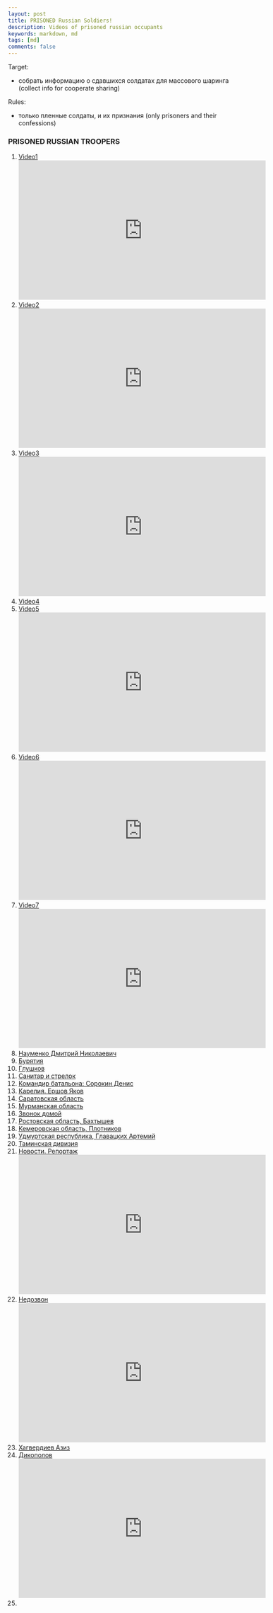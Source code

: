 ```yaml
---
layout: post
title: PRISONED Russian Soldiers!
description: Videos of prisoned russian occupants
keywords: markdown, md
tags: [md]
comments: false
---
```

Target:
- собрать информацию о сдавшихся солдатах для массового шаринга (collect info for cooperate sharing)

Rules:
- только пленные солдаты, и их признания (only prisoners and their confessions)

### PRISONED RUSSIAN TROOPERS
1. [Video1](https://www.youtube.com/watch?v=3j5nOPKwA5o)
   <iframe width="560" height="315" src="https://www.youtube.com/embed/3j5nOPKwA5o" title="YouTube video player" frameborder="0" allow="accelerometer; autoplay; clipboard-write; encrypted-media; gyroscope; picture-in-picture" allowfullscreen></iframe>
2. [Video2](https://www.youtube.com/watch?v=G_s3yEW7l4A)
   <iframe width="560" height="315" src="https://www.youtube.com/embed/G_s3yEW7l4A" title="YouTube video player" frameborder="0" allow="accelerometer; autoplay; clipboard-write; encrypted-media; gyroscope; picture-in-picture" allowfullscreen></iframe>
3. [Video3](https://www.youtube.com/watch?v=FQNYtkuyri0)
   <iframe width="560" height="315" src="https://www.youtube.com/embed/FQNYtkuyri0" title="YouTube video player" frameborder="0" allow="accelerometer; autoplay; clipboard-write; encrypted-media; gyroscope; picture-in-picture" allowfullscreen></iframe>
4. [Video4](https://www.facebook.com/watch/?v=443243794257180&ref=sharing)
5. [Video5](https://www.youtube.com/watch?v=F0xGL2YJ6xI)
   <iframe width="560" height="315" src="https://www.youtube.com/embed/F0xGL2YJ6xI" title="YouTube video player" frameborder="0" allow="accelerometer; autoplay; clipboard-write; encrypted-media; gyroscope; picture-in-picture" allowfullscreen></iframe>
6. [Video6](https://www.youtube.com/watch?v=GcbCd6n2oEA)
   <iframe width="560" height="315" src="https://www.youtube.com/embed/GcbCd6n2oEA" title="YouTube video player" frameborder="0" allow="accelerometer; autoplay; clipboard-write; encrypted-media; gyroscope; picture-in-picture" allowfullscreen></iframe>
7. [Video7](https://www.youtube.com/watch?v=zPKa6d9tyoU)
   <iframe width="560" height="315" src="https://www.youtube.com/embed/zPKa6d9tyoU" title="YouTube video player" frameborder="0" allow="accelerometer; autoplay; clipboard-write; encrypted-media; gyroscope; picture-in-picture" allowfullscreen></iframe>
8. [Науменко Дмитрий Николаевич](https://twitter.com/rf_200_now/status/1498226998816215041?ref_src=twsrc%5Etfw%7Ctwcamp%5Etweetembed%7Ctwterm%5E1498226998816215041%7Ctwgr%5E%7Ctwcon%5Es1_&ref_url=https%3A%2F%2Fpublish.twitter.com%2F%3Fquery%3Dhttps3A2F2Ftwitter.com2Frf_200_now2Fstatus2F1498226998816215041widget%3DTweet)
9. [Бурятия](https://twitter.com/rf_200_now/status/1498282573566513158?ref_src=twsrc%5Etfw%7Ctwcamp%5Etweetembed%7Ctwterm%5E1498282573566513158%7Ctwgr%5E%7Ctwcon%5Es1_&ref_url=https%3A%2F%2Fpublish.twitter.com%2F%3Fquery%3Dhttps3A2F2Ftwitter.com2Frf_200_now2Fstatus2F1498282573566513158widget%3DTweet)
10. [Глушков](https://twitter.com/rf_200_now/status/1498280715510812679)
11. [Санитар и стрелок](https://twitter.com/rf_200_now/status/1498019190334230530?cxt=HHwWhMC4qYmhhMopAAAA)
12. [Командир батальона: Сорокин Денис](https://twitter.com/rf_200_now/status/1498011379743166468?cxt=HHwWiMCs8bfagMopAAAA)
13. [Карелия. Ершов Яков](https://twitter.com/rf_200_now/status/1498010942843535369?cxt=HHwWkoCy3YDBgMopAAAA)
14. [Саратовская область](https://twitter.com/rf_200_now/stmaatus/1498008548239986689?cxt=HHwWgsC-xc-1_8kpAAAA)
15. [Мурманская область](https://twitter.com/rf_200_now/status/1497935930807750661?cxt=HHwWisC4wd2y3skpAAAA)
16. [Звонок домой](https://twitter.com/rf_200_now/status/1497933514263699456?cxt=HHwWgIC57Yim3ckpAAAA)
17. [Ростовская область, Бахтышев](https://twitter.com/rf_200_now/status/1497929573748682752?cxt=HHwWgMC93dnA28kpAAAA)
18. [Кемеровская область, Плотников ](https://twitter.com/rf_200_now/status/1497920523468115968?cxt=HHwWgMCs8fOx18kpAAAA)
19. [Удмуртская республика, Главацких Артемий](https://twitter.com/rf_200_now/status/1498293323970265090?cxt=HHwWhICyieD1gMspAAAA)
20. [Таминская дивизия](https://twitter.com/rf_200_now/status/1497917972093935618?cxt=HHwWhICp1bKd1skpAAAA)
21. [Новости. Репортаж](https://www.youtube.com/watch?v=hIeIyVKQKzQ)
    <iframe width="560" height="315" src="https://www.youtube.com/embed/hIeIyVKQKzQ" title="YouTube video player" frameborder="0" allow="accelerometer; autoplay; clipboard-write; encrypted-media; gyroscope; picture-in-picture" allowfullscreen></iframe>
22. [Недозвон](https://www.youtube.com/watch?v=KfxhegyEzic)
    <iframe width="560" height="315" src="https://www.youtube.com/embed/KfxhegyEzic" title="YouTube video player" frameborder="0" allow="accelerometer; autoplay; clipboard-write; encrypted-media; gyroscope; picture-in-picture" allowfullscreen></iframe>
23. [Хагвердиев Азиз](https://twitter.com/rf_200_now/status/1498579187942232067)
24. [Дикополов](https://www.youtube.com/watch?v=x_cbkNtywns)
    <iframe width="560" height="315" src="https://www.youtube.com/embed/x_cbkNtywns" title="YouTube video player" frameborder="0" allow="accelerometer; autoplay; clipboard-write; encrypted-media; gyroscope; picture-in-picture" allowfullscreen></iframe>
25. 
